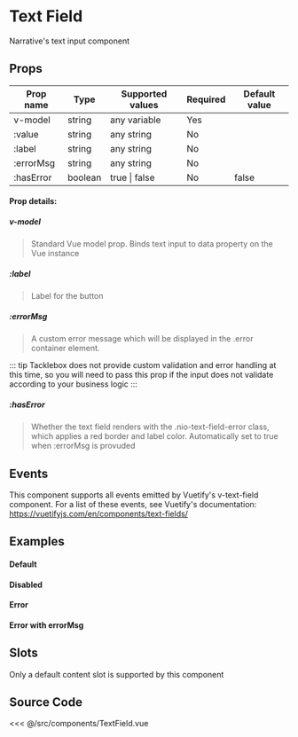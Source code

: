 # Text Field

Narrative's text input component

## Props

| Prop name      | Type    | Supported values  | Required | Default value
| -------------- | ------- | ----------------- | -------- | -------------
| v-model        | string  | any variable      | Yes      |
| :value 				 | string  | any string        | No       |
| :label         | string  | any string        | No       |
| :errorMsg  		 | string  | any string        | No       |
| :hasError      | boolean | true \| false     | No       | false

#### Prop details:

##### v-model
> Standard Vue model prop. Binds text input to data property on the Vue instance

##### :label
> Label for the button

##### :errorMsg
> A custom error message which will be displayed in the .error container element. 

::: tip
Tacklebox does not provide custom validation and error handling at this time, so you will need to pass this prop if the input does not validate according to your business logic
:::

##### :hasError
> Whether the text field renders with the .nio-text-field-error class, which applies a red border and label color. Automatically set to true when :errorMsg is provuded

## Events

This component supports all events emitted by Vuetify's v-text-field component. For a list of these events, see Vuetify's documentation: <a href="https://vuetifyjs.com/en/components/text-fields/">https://vuetifyjs.com/en/components/text-fields/</a>

## Examples

#### Default
<Demo componentName="examples-text-fields-default-doc"/>

#### Disabled
<Demo componentName="examples-text-fields-disabled-doc"/>

#### Error
<Demo componentName="examples-text-fields-error-doc"/>

#### Error with errorMsg
<Demo componentName="examples-text-fields-error-msg-doc"/>

## Slots

Only a default content slot is supported by this component

## Source Code

<SourceCode>
<<< @/src/components/TextField.vue
</SourceCode>

